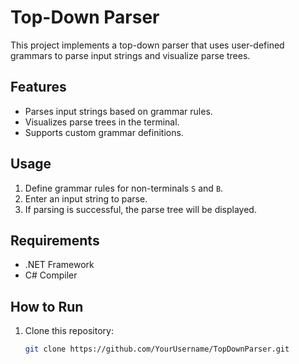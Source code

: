 # Top-Down Parser

This project implements a top-down parser that uses user-defined grammars to parse input strings and visualize parse trees.

## Features
- Parses input strings based on grammar rules.
- Visualizes parse trees in the terminal.
- Supports custom grammar definitions.

## Usage
1. Define grammar rules for non-terminals `S` and `B`.
2. Enter an input string to parse.
3. If parsing is successful, the parse tree will be displayed.

## Requirements
- .NET Framework
- C# Compiler

## How to Run
1. Clone this repository:
   ```bash
   git clone https://github.com/YourUsername/TopDownParser.git
